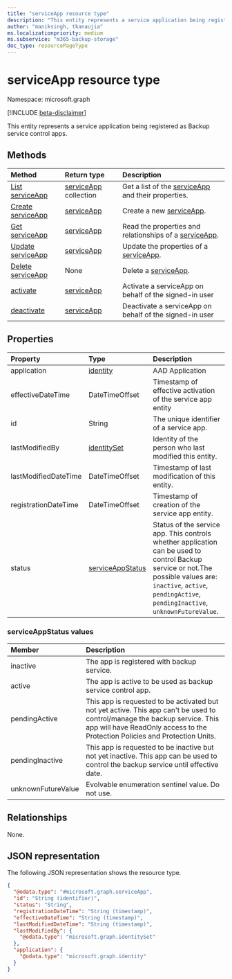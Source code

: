```yaml
---
title: "serviceApp resource type"
description: "This entity represents a service application being registered as Backup service control apps."
author: "maniksingh, tkanaujia"
ms.localizationpriority: medium
ms.subservice: "m365-backup-storage"
doc_type: resourcePageType
---
```


# serviceApp resource type

Namespace: microsoft.graph

[!INCLUDE [beta-disclaimer](../../includes/beta-disclaimer.md)]

This entity represents a service application being registered as Backup service control apps.

## Methods
|Method|Return type|Description|
|:---|:---|:---|
|[List serviceApp](../api/serviceapps-list.md)|[serviceApp](../resources/serviceapp.md) collection|Get a list of the [serviceApp](../resources/serviceapp.md) and their properties.|
|[Create serviceApp](../api/serviceapp-create.md)|[serviceApp](../resources/serviceapp.md)|Create a new [serviceApp](../resources/serviceapp.md).|
|[Get serviceApp](../api/serviceapp-get.md)|[serviceApp](../resources/serviceapp.md)|Read the properties and relationships of a [serviceApp](../resources/serviceapp.md).|
|[Update serviceApp](../api/serviceapp-update.md)|[serviceApp](../resources/serviceapp.md)|Update the properties of a [serviceApp](../resources/serviceapp.md).|
|[Delete serviceApp](../api/serviceapp-delete.md)|None|Delete a [serviceApp](../resources/serviceapp.md).|
|[activate](../api/serviceapp-activate.md)|[serviceApp](../resources/serviceapp.md)|Activate a serviceApp on behalf of the signed-in user|
|[deactivate](../api/serviceapp-deactivate.md)|[serviceApp](../resources/serviceapp.md)|Deactivate a serviceApp on behalf of the signed-in user|

## Properties
|Property|Type|Description|
|:---|:---|:---|
|application|[identity](../resources/identity.md)|AAD Application|
|effectiveDateTime|DateTimeOffset|Timestamp of effective activation of the service app entity|
|id|String|The unique identifier of a service app.|
|lastModifiedBy|[identitySet](../resources/identityset.md)|Identity of the person who last modified this entity.|
|lastModifiedDateTime|DateTimeOffset|Timestamp of last modification of this entity.|
|registrationDateTime|DateTimeOffset|Timestamp of creation of the service app entity.|
|status|[serviceAppStatus](../resources/serviceapp.md#serviceappstatus-values)|Status of the service app. This controls whether application can be used to control Backup service or not.The possible values are: `inactive`, `active`, `pendingActive`, `pendingInactive`, `unknownFutureValue`.|


### serviceAppStatus values
|Member | Description |
|:------|:------------|
|inactive|The app is registered with backup service.|
|active|The app is active to be used as backup service control app.
|pendingActive|This app is requested to be activated but not yet active. This app can't be used to control/manage the backup service. This app will have ReadOnly access to the Protection Policies and Protection Units.|
|pendingInactive|This app is requested to be inactive but not yet inactive. This app can be used to control the backup service until effective date.|
|unknownFutureValue| Evolvable enumeration sentinel value. Do not use.|


## Relationships
None.

## JSON representation
The following JSON representation shows the resource type.
<!-- {
  "blockType": "resource",
  "keyProperty": "id",
  "@odata.type": "microsoft.graph.serviceApp",
  "baseType": "microsoft.graph.entity",
  "openType": false
}
-->
``` json
{
  "@odata.type": "#microsoft.graph.serviceApp",
  "id": "String (identifier)",
  "status": "String",
  "registrationDateTime": "String (timestamp)",
  "effectiveDateTime": "String (timestamp)",
  "lastModifiedDateTime": "String (timestamp)",
  "lastModifiedBy": {
    "@odata.type": "microsoft.graph.identitySet"
  },
  "application": {
    "@odata.type": "microsoft.graph.identity"
  }
}
```

